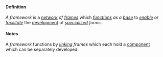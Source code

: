 #### Definition

*A framework* is a *[network](https://github.com/gcassel/Modular-Organization-Terminology/blob/master/terms/network.md) of [frames](https://github.com/gcassel/Modular-Organization-Terminology/blob/master/terms/frame.md)* which *[functions](https://github.com/gcassel/Modular-Organization-Terminology/blob/master/terms/function.md) as a [base](https://github.com/gcassel/Modular-Organization-Terminology/blob/master/terms/base.md)* to *[enable](https://github.com/gcassel/Modular-Organization-Terminology/blob/master/terms/enable.md) or [facilitate](https://github.com/gcassel/Modular-Organization-Terminology/blob/master/terms/facilitate.md)* the [development](https://github.com/gcassel/Modular-Organization-Terminology/blob/master/terms/develop.md) of *[specialized](https://github.com/gcassel/Modular-Organization-Terminology/blob/master/terms/specialize.md) forms*.

#### Notes

A *framework* functions by *[linking](https://github.com/gcassel/Modular-Organization-Terminology/blob/master/terms/link.md) frames* which each hold a [component](https://github.com/gcassel/Modular-Organization-Terminology/blob/master/terms/component.md) which can be separately developed.
